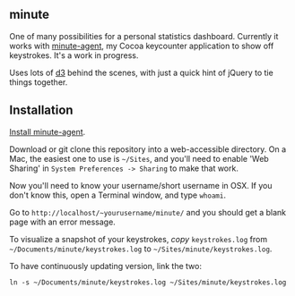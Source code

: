 ## minute

One of many possibilities for a personal statistics dashboard. Currently
it works with [minute-agent](https://github.com/tmcw/minute-agent), my
Cocoa keycounter application to show off keystrokes. It's a work in progress.

Uses lots of [d3](http://mbostock.github.com/d3/) behind the scenes,
with just a quick hint of jQuery to tie things together.

## Installation

[Install minute-agent](https://github.com/tmcw/minute-agent).

Download or git clone this repository into a web-accessible directory.
On a Mac, the easiest one to use is `~/Sites`, and you'll need to
enable 'Web Sharing' in `System Preferences -> Sharing` to make
that work.

Now you'll need to know your username/short username in OSX.
If you don't know this, open a Terminal window, and type
`whoami`.

Go to `http://localhost/~yourusername/minute/` and you should
get a blank page with an error message.

To visualize a snapshot of your keystrokes, _copy_ `keystrokes.log`
from `~/Documents/minute/keystrokes.log` to `~/Sites/minute/keystrokes.log`.

To have continuously updating version, link the two:

    ln -s ~/Documents/minute/keystrokes.log ~/Sites/minute/keystrokes.log
